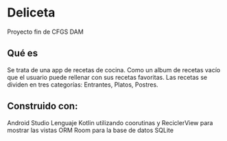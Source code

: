 # Deliceta

Proyecto fin de CFGS DAM

## Qué es
<p>Se trata de una app de recetas de cocina. Como un album de recetas vacío que el usuario puede rellenar con sus recetas favoritas.
Las recetas se dividen en tres categorías: Entrantes, Platos, Postres.</p>

## Construido con:
Android Studio
Lenguaje Kotlin utilizando coorutinas y ReciclerView para mostrar las vistas
ORM Room para la base de datos SQLite




